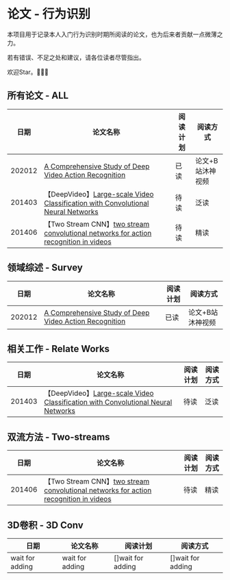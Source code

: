 # 论文 - 行为识别

本项目用于记录本人入门行为识别时期所阅读的论文，也为后来者贡献一点微薄之力。

若有错误、不足之处和建议，请各位读者尽管指出。

欢迎Star。:tada::tada::tada:


## 所有论文 - ALL


|       日期      |                                论文名称                              |        阅读计划      |       阅读方式        |
| --------------- | -------------------------------------------------------------------- | -------------------- | -------------------- |
| 202012 | [A Comprehensive Study of Deep Video Action Recognition](https://arxiv.org/pdf/2012.06567.pdf) | 已读 | 论文+B站沐神视频 |
| 201403 | 【DeepVideo】[Large-scale Video Classification with Convolutional Neural Networks](https://ieeexplore.ieee.org/stamp/stamp.jsp?tp=&arnumber=6909619) | 待读 | 泛读 |
| 201406 | 【Two Stream CNN】[two stream convolutional networks for action recognition in videos](https://arxiv.org/pdf/1406.2199v2.pdf) | 待读 | 精读 |


## 领域综述 - Survey

|       日期      |                                论文名称                              |        阅读计划      |       阅读方式        |
| --------------- | -------------------------------------------------------------------- | -------------------- | -------------------- |
| 202012 | [A Comprehensive Study of Deep Video Action Recognition](https://arxiv.org/pdf/2012.06567.pdf) | 已读 | 论文+B站沐神视频 |


## 相关工作 - Relate Works

|       日期      |                                论文名称                              |        阅读计划      |       阅读方式        |
| --------------- | -------------------------------------------------------------------- | -------------------- | -------------------- |
| 201403 | 【DeepVideo】[Large-scale Video Classification with Convolutional Neural Networks](https://ieeexplore.ieee.org/stamp/stamp.jsp?tp=&arnumber=6909619) | 待读 | 泛读 |


## 双流方法 - Two-streams

|       日期      |                                论文名称                              |        阅读计划      |       阅读方式        |
| --------------- | -------------------------------------------------------------------- | -------------------- | -------------------- |
| 201406 | 【Two Stream CNN】[two stream convolutional networks for action recognition in videos](https://arxiv.org/pdf/1406.2199v2.pdf) | 待读 | 精读 |


## 3D卷积 - 3D Conv

|       日期      |                                论文名称                              |        阅读计划      |       阅读方式        |
| --------------- | -------------------------------------------------------------------- | -------------------- | -------------------- |
| wait for adding |                            wait for adding                           |   []wait for adding  |   []wait for adding  |
